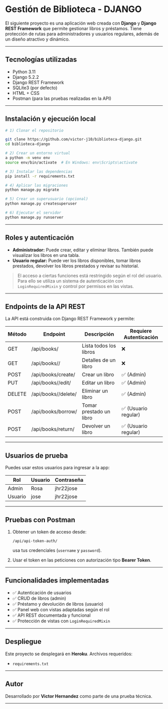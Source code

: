 # Gestión de Biblioteca - DJANGO

El siguiente proyecto es una aplicación web creada con **Django** y **Django REST Framework** que permite gestionar libros y préstamos. Tiene protección de rutas para administradores y usuarios regulares, además de un diseño atractivo y dinámico.

---

## Tecnologías utilizadas

* Python 3.11
* Django 5.2.2
* Django REST Framework
* SQLite3 (por defecto)
* HTML + CSS
* Postman (para las pruebas realizadas en la API)

---

## Instalación y ejecución local

```bash
# 1) Clonar el repositorio

git clone https://github.com/victor-j10/biblioteca-django.git
cd biblioteca-django

# 2) Crear un entorno virtual
a python -m venv env
source env/bin/activate  # En Windows: env\Scripts\activate

# 3) Instalar las dependencias
pip install -r requirements.txt

# 4) Aplicar las migraciones
python manage.py migrate

# 5) Crear un superusuario (opcional)
python manage.py createsuperuser

# 6) Ejecutar el servidor
python manage.py runserver
```

---

## Roles y autenticación

* **Administrador:** Puede crear, editar y eliminar libros. También puede visualizar los libros en una tabla.
* **Usuario regular:** Puede ver los libros disponibles, tomar libros prestados, devolver los libros prestados y revisar su historial.

> El acceso a ciertas funciones está restringido según el rol del usuario. Para ello se utiliza un sistema de autenticación con `LoginRequiredMixin` y control por permisos en las vistas.

---

## Endpoints de la API REST

La API está construida con Django REST Framework y permite:

| Método | Endpoint            | Descripción             | Requiere Autenticación |
| ------ | ------------------- | ----------------------- | ---------------------- |
| GET    | /api/books/         | Lista todos los libros  | ❌                      |
| GET    | /api/books//        | Detalles de un libro    | ❌                      |
| POST   | /api/books/create/  | Crear un libro          | ✅ (Admin)              |
| PUT    | /api/books//edit/   | Editar un libro         | ✅ (Admin)              |
| DELETE | /api/books//delete/ | Eliminar un libro       | ✅ (Admin)              |
| POST   | /api/books/borrow/  | Tomar prestado un libro | ✅ (Usuario regular)    |
| POST   | /api/books/return/  | Devolver un libro       | ✅ (Usuario regular)    |

---

## Usuarios de prueba

Puedes usar estos usuarios para ingresar a la app:

| Rol        | Usuario   | Contraseña   |
|------------|-----------|--------------|
| Admin      | Rosa      | jhr22jose    |
| Usuario    | jose      | jhr22jose    |

---
## Pruebas con Postman

1. Obtener un token de acceso desde:

   ```text
   /api/api-token-auth/
   ```

   usa tus credenciales (`username` y `password`).

2. Usar el token en las peticiones con autorización tipo **Bearer Token**.

---

## Funcionalidades implementadas

* ✅ Autenticación de usuarios
* ✅ CRUD de libros (admin)
* ✅ Préstamo y devolución de libros (usuario)
* ✅ Panel web con vistas adaptadas según el rol
* ✅ API REST documentada y funcional
* ✅ Protección de vistas con `LoginRequiredMixin`

---

## Despliegue

Este proyecto se desplegará en **Heroku**. Archivos requeridos:

* `requirements.txt`
---

## Autor

Desarrollado por **Victor Hernandez** como parte de una prueba técnica.

---
